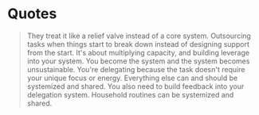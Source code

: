 # Quotes

> They treat it like a relief valve instead of a core system.
> Outsourcing tasks when things start to break down instead of designing support from the start.
> It's about multiplying capacity, and building leverage into your system.
> You become the system and the system becomes unsustainable.
> You're delegating because the task doesn't require your unique focus or energy.
> Everything else can and should be systemized and shared.
> You also need to build feedback into your delegation system.
> Household routines can be systemized and shared.

